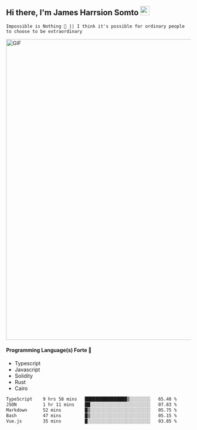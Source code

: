 ## Hi there, I'm James Harrsion Somto <img src="https://media.giphy.com/media/hvRJCLFzcasrR4ia7z/giphy.gif" width="25px">

`Impossible is Nothing 🚀 || I think it's possible for ordinary people to choose to be extraordinary`

 
<img align="center" alt="GIF" src="https://github.com/Gapur/Gapur/blob/master/coding.gif?raw=true" width="818px" height="818px" />


#### Programming Language(s) Forte 🚀
- Typescript
- Javascript
- Solidity
- Rust
- Cairo



<!--START_SECTION:waka-->

```txt
TypeScript    9 hrs 58 mins   ████████████████▒░░░░░░░░   65.40 %
JSON          1 hr 11 mins    ██░░░░░░░░░░░░░░░░░░░░░░░   07.83 %
Markdown      52 mins         █▒░░░░░░░░░░░░░░░░░░░░░░░   05.75 %
Bash          47 mins         █▒░░░░░░░░░░░░░░░░░░░░░░░   05.15 %
Vue.js        35 mins         █░░░░░░░░░░░░░░░░░░░░░░░░   03.85 %
```

<!--END_SECTION:waka-->
<br />
<br />
<br />







